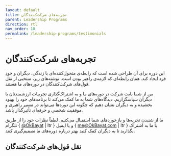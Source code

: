 ```yaml
---
layout: default
title: تجربه‌های شرکت‌کنندگان
parent: Leadership Programs
direction: rtl
nav_order: 10
permalink: /leadership-programs/testimonials
---
```


# تجربه‌های شرکت‌کنندگان
این دوره برای آن طراحی شده است که رابطه‌ی متحول‌کننده‌ای با زندگی، دیگران و خودِ فرد ایجاد کند. همان رابطه‌ای که لازمه‌ی راهبر بودن است. نوشته‌های زیر، منتخبی از نقل قول‌های شرکت‌کنندگان در دوره‌های ما هستند.

من از شما بابت شرکت در دوره‌های ما و به اشتراک‌گذاری تجربیات ارزشمندتان با دیگران سپاسگزاریم. دیدگاه‌های شما به ما کمک می‌کند تا برنامه‌های خود را بهبود بخشیده و به دیگران نشان دهیم که چگونه این دوره‌ها می‌تواند در مسیر راهبری و موفقیت شخصی و حرفه‌ای تأثیرگذار باشد.

ما از شنیدن تجربه‌ها و بازخوردهای شما استقبال می‌کنیم. لطفاً نظرات خود را از طریق تلگرام { [@OkBayat](https://t.me/OKBayat) | ltr } و یا ایمیل { me@OkBayat.com | ltr } با ما به اشتراک بگذارید تا به دیگران کمک کنید بهتر درباره دوره‌های ما تصمیم‌گیری کنند.

## نقل قول‌های شرکت‌کنندگان
